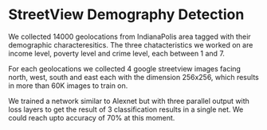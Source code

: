 # StreetView Demography Detection

We collected 14000 geolocations from IndianaPolis area tagged with their demographic characteresitics. The three chatacteristics we worked on are income level, poverty level and crime level, each between 1 and 7.

For each geolocations we collected 4 google streetview images facing north, west, south and east each with the dimension 256x256, which results in more than 60K images to train on.

We trained a network similar to Alexnet but with three parallel output with loss layers to get the result of 3 classification results in a single net. We could reach upto accuracy of 70% at this moment.
